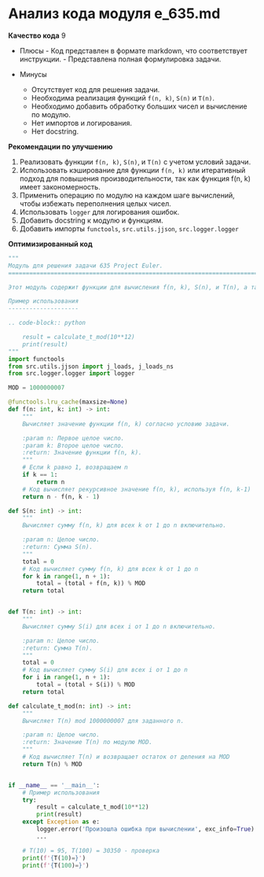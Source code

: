 # Анализ кода модуля e_635.md

**Качество кода**
9
 -  Плюсы
        -   Код представлен в формате markdown, что соответствует инструкции.
        -   Представлена полная формулировка задачи.

 -  Минусы
    -   Отсутствует код для решения задачи.
    -   Необходима реализация функций `f(n, k)`, `S(n)` и `T(n)`.
    -   Необходимо добавить обработку больших чисел и вычисление по модулю.
    -   Нет импортов и логирования.
    -   Нет docstring.

**Рекомендации по улучшению**

1.  Реализовать функции `f(n, k)`, `S(n)`, и `T(n)` с учетом условий задачи.
2.  Использовать кэширование для функции `f(n, k)` или итеративный подход для повышения производительности, так как функция f(n, k) имеет закономерность.
3.  Применить операцию по модулю на каждом шаге вычислений, чтобы избежать переполнения целых чисел.
4.  Использовать `logger` для логирования ошибок.
5.  Добавить docstring к модулю и функциям.
6.  Добавить импорты `functools`, `src.utils.jjson`, `src.logger.logger`

**Оптимизированный код**

```python
"""
Модуль для решения задачи 635 Project Euler.
=========================================================================================

Этот модуль содержит функции для вычисления f(n, k), S(n), и T(n), а также нахождения T(10^12) mod 1000000007.

Пример использования
--------------------

.. code-block:: python

    result = calculate_t_mod(10**12)
    print(result)
"""
import functools
from src.utils.jjson import j_loads, j_loads_ns
from src.logger.logger import logger

MOD = 1000000007

@functools.lru_cache(maxsize=None)
def f(n: int, k: int) -> int:
    """
    Вычисляет значение функции f(n, k) согласно условию задачи.

    :param n: Первое целое число.
    :param k: Второе целое число.
    :return: Значение функции f(n, k).
    """
    # Если k равно 1, возвращаем n
    if k == 1:
        return n
    # Код вычисляет рекурсивное значение f(n, k), используя f(n, k-1)
    return n - f(n, k - 1)

def S(n: int) -> int:
    """
    Вычисляет сумму f(n, k) для всех k от 1 до n включительно.

    :param n: Целое число.
    :return: Сумма S(n).
    """
    total = 0
    # Код вычисляет сумму f(n, k) для всех k от 1 до n
    for k in range(1, n + 1):
        total = (total + f(n, k)) % MOD
    return total


def T(n: int) -> int:
    """
    Вычисляет сумму S(i) для всех i от 1 до n включительно.

    :param n: Целое число.
    :return: Сумма T(n).
    """
    total = 0
    # Код вычисляет сумму S(i) для всех i от 1 до n
    for i in range(1, n + 1):
        total = (total + S(i)) % MOD
    return total

def calculate_t_mod(n: int) -> int:
    """
    Вычисляет T(n) mod 1000000007 для заданного n.

    :param n: Целое число.
    :return: Значение T(n) по модулю MOD.
    """
    # Код вычисляет T(n) и возвращает остаток от деления на MOD
    return T(n) % MOD


if __name__ == '__main__':
    # Пример использования
    try:
        result = calculate_t_mod(10**12)
        print(result)
    except Exception as e:
        logger.error('Произошла ошибка при вычислении', exc_info=True)
        ...

    # T(10) = 95, T(100) = 30350 - проверка
    print(f'{T(10)=}')
    print(f'{T(100)=}')
```
